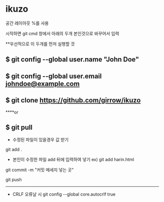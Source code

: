 # ikuzo

공간 레이아웃 %를 사용

시작하면 git cmd 창에서 아래의 두개 본인것으로 바꾸어서 입력

**우선적으로 이 두개를 먼저 실행할 것

$ git config --global user.name "John Doe"
---
$ git config --global user.email johndoe@example.com
---

$ git clone https://github.com/girrow/ikuzo
---
****or

$ git pull
---
- 수정된 파일이 있을경우 값 받기

git add .
- 본인이 수정한 파일 add 뒤에 입력하여 넣기
ex) git add harin.html

git commit -m "커밋 메세지 넣는 곳"

git push


---

* CRLF 오류날 시
git config --global core.autocrlf true

